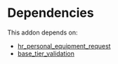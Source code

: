 # Dependencies

This addon depends on:

- [hr_personal_equipment_request](../../../../odoo-bringout-oca-hr-hr_personal_equipment_request)
- [base_tier_validation](../../../../odoo-bringout-oca-server-ux-base_tier_validation)

